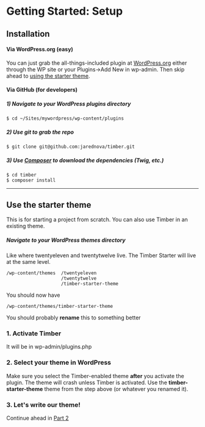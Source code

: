 # Getting Started: Setup

## Installation

#### Via WordPress.org (easy)
You can just grab the all-things-included plugin at [WordPress.org](http://wordpress.org/plugins/timber-library/) either through the WP site or your Plugins->Add New in wp-admin. Then skip ahead to [using the starter theme](#use-the-starter-theme).

#### Via GitHub (for developers)

##### 1) Navigate to your WordPress plugins directory
	$ cd ~/Sites/mywordpress/wp-content/plugins

##### 2) Use git to grab the repo
	$ git clone git@github.com:jarednova/timber.git

##### 3) Use [Composer](https://getcomposer.org/doc/00-intro.md) to download the dependencies (Twig, etc.)
	$ cd timber
	$ composer install

* * *

## Use the starter theme
This is for starting a project from scratch. You can also use Timber in an existing theme.

##### Navigate to your WordPress themes directory
Like where twentyeleven and twentytwelve live. The Timber Starter will live at the same level.

	/wp-content/themes	/twentyeleven
						/twentytwelve
						/timber-starter-theme

You should now have

	/wp-content/themes/timber-starter-theme

You should probably **rename** this to something better

### 1. Activate Timber
It will be in wp-admin/plugins.php

### 2. Select your theme in WordPress
Make sure you select the Timber-enabled theme **after** you activate the plugin. The theme will crash unless Timber is activated. Use the **timber-starter-theme** theme from the step above (or whatever you renamed it).

### 3. Let's write our theme!
Continue ahead in [Part 2](getting-started)
